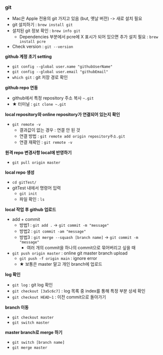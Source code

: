 ### git
- Mac은 Apple 전용의 git 가지고 있음 (but, 옛날 버전) -> 새로 설치 필요
- git 설치하기 : `brew install git`
- 설치된 git 정보 확인 : `brew info git`
  - Dependencies 부분에서 pcre에 X 표시가 되어 있으면 추가 설치 필요 : `brew install pcre`
- Check version : `git --version`

<b>github 계정 초기 setting</b>
- `git config --global user.name "githubUserName"`
- `git config --global user.email "githubEmail"`
- `which git` : git 저장 경로 확인

<b>github repo 연동</b>
- github에서 특정 repository 주소 복사 `~.git`
- ★ 터미널 : `git clone ~.git`

<b>local repository와 online repository가 연결되어 있는지 확인</b>
- `git remote -v`
  - 결과값이 없는 경우 : 연결 안 된 것
  - 연결 방법 : `git remote add origin repository주소.git`
  - 연결 재확인 : `git remote -v`

<b>원격 repo 변경사항 local에 반영하기</b>
- `git pull origin master`

<b>local repo 생성</b>
- `cd gitTest/`
- gitTest 내에서 명령어 입력
  - `git init`
  - 파일 확인 : `ls`

<b>local 작업 후 github 업로드</b>
- add + commit
  - 방법1 : `git add .` → `git commit -m "message"`
  - 방법2 : `git commit -am "message"`
  - 방법3 : `git merge --squash [branch name]` → `git commit -m "message"`
    - 여러 개의 commit을 하나의 commit으로 묶어버리고 싶을 때
- `git push origin master` : online git master branch upload
  - `git push -f origin main` : ignore error
  - ★ 보통은 master 말고 개인 branch에 업로드

<b>log 확인</b>
- `git log` : git log 확인
- `git checkout [3a5c6c7]` : log 목록 중 index를 통해 특정 부분 상세 확인
- `git checkout HEAD~1` : 이전 commit으로 돌아가기

<b>branch 이동</b>
- `git checkout master`
- `git switch master`

<b>master branch로 merge 하기</b>
- `git switch [branch name]`
- `git merge master`

 
